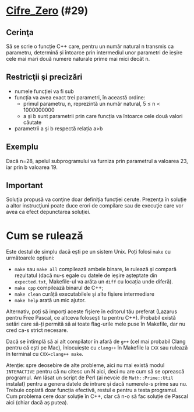 # [Cifre_Zero](https://www.pbinfo.ro/probleme/29) (#29)
## Cerinţa

Să se scrie o funcție C++ care, pentru un număr natural n transmis ca parametru,
determină și întoarce prin intermediul unor parametri de ieșire cele mai mari
două numere naturale prime mai mici decât n.
## Restricţii şi precizări

- numele funcției va fi sub
- funcția va avea exact trei parametri, în această ordine:
  - primul parametru, n, reprezintă un număr natural, 5 ≤ n < 1000000000
  - a și b sunt parametrii prin care funcția va întoarce cele două valori
    căutate
- parametrii a și b respectă relația a>b

## Exemplu

Dacă n=28, apelul subprogramului va furniza prin parametrul a valoarea 23, iar
prin b valoarea 19.
## Important

Soluţia propusă va conţine doar definiţia funcţiei cerute. Prezenţa în soluţie a
altor instrucţiuni poate duce erori de compilare sau de execuţie care vor avea
ca efect depunctarea soluţiei. 

# Cum se rulează
Este destul de simplu dacă ești pe un sistem Unix. Poți folosi `make` cu
următoarele opțiuni:
- `make` sau `make all` compilează ambele binare, le rulează și compară
  rezultatul (dacă nu-s egale cu datele de ieșire așteptate din `expected.txt`,
  Makefile-ul va arăta un `diff` cu locația unde diferă).
- `make cpp` compilează binarul de C++;
- `make clean` curăță executabilele și alte fișiere intermediare
- `make help` arată un mic ajutor.

Alternativ, poți să imporți aceste fișiere în editorul tău preferat (Lazarus
pentru Free Pascal, ce altceva folosești tu pentru C++). Probabil există setări
care să-ți permită să ai toate flag-urile mele puse în Makefile, dar nu cred
ca-s strict necesare.

Dacă se întîmplă să ai alt compilator în afară de `g++` (cel mai probabil Clang
pentru că ești pe Mac), înlocuiește cu `clang++` în Makefile la `CXX` sau
rulează în terminal cu `CXX=clang++ make`.

Atenție: spre deosebire de alte probleme, aici nu mai există modul `INTERACTIVE`
pentru că nu citesc un N aici, deci nu are cum să se oprească programul. Am
lăsat un script de Perl (ai nevoie de `Math::Prime::Util` instalat) pentru a
genera datele de intrare și dacă numerele-s prime sau nu. Trebuie copiată doar
funcția efectivă, restul e pentru a testa programul. Cum problema cere doar
soluție în C++, clar că n-o să fac soluție de Pascal aici (chiar dacă aș putea).